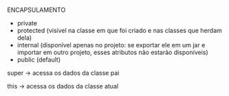 ENCAPSULAMENTO

- private
- protected (visível na classe em que foi criado e nas classes que herdam dela)
- internal (disponível apenas no projeto: se exportar ele em um jar e importar em outro projeto, esses atributos não estarão disponíveis)
- public (default)  



super -> acessa os dados da classe pai

this -> acessa os dados da classe atual
